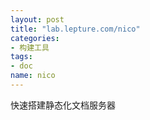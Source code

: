 ```yaml
---
layout: post
title: "lab.lepture.com/nico"
categories: 
- 构建工具
tags: 
- doc
name: nico
---
```


快速搭建静态化文档服务器
